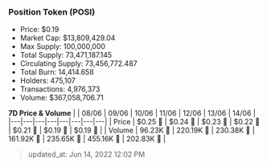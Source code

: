 
  ### Position Token (POSI)
  - Price: $0.19
  - Market Cap: $13,809,429.04
  - Max Supply: 100,000,000
  - Total Supply: 73,471,187.145
  - Circulating Supply: 73,456,772.487
  - Total Burn: 14,414.658
  - Holders: 475,107
  - Transactions: 4,976,373
  - Volume: $367,058,706.71

  **7D Price & Volume**
  | | 08&#x2F;06 | 09&#x2F;06 | 10&#x2F;06 | 11&#x2F;06 | 12&#x2F;06 | 13&#x2F;06 | 14&#x2F;06 |
  |---|---|---|---|---|---|---|---|
  | Price | $0.25 🔻 | $0.24 🔻 | $0.23 🔻 | $0.22 🔻 | $0.21 🔻 | $0.19 🔻 | $0.19 🔻 |
  | Volume | 96.23K 🔻 | 220.19K 🚀 | 230.38K 🚀 | 161.92K 🔻 | 235.65K 🚀 | 455.16K 🚀 | 202.83K 🔻 |

  > updated_at: Jun 14, 2022 12:02 PM
